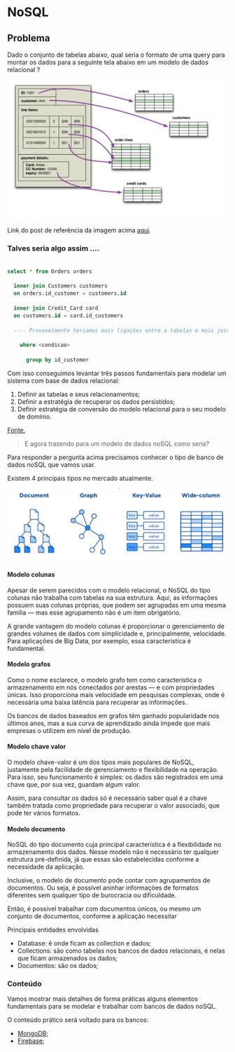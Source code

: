 # NoSQL 

## Problema

Dado o conjunto de tabelas abaixo, qual seria o formato de uma query para montar os dados para a seguinte tela abaixo em um modelo de dados relacional ?

![Abstração de tabelas de um agregado “Pedido” - Blog Marfin Fowler](./images/aggregation.png)

Link do post de referência da imagem acima [aqui](https://martinfowler.com/bliki/AggregateOrientedDatabase.html).

### Talves seria algo assim ....

```sql

select * from Orders orders 
  
  inner join Customers customers
  on orders.id_customer = customers.id
  
  inner join Credit_Card card
  on customers.id = card.id_customers
   
  ---- Provavelmente teriamos mais ligações entre a tabelas e mais joins aqui ...

    where <condicao> 

      group by id_customer

```

Com isso conseguimos levantar três passos fundamentais para modelar um sistema com base de dados relacional: 

1. Definir as tabelas e seus relacionamentos;
2. Definir a estratégia de recuperar os dados persistidos;
3. Definir estratégia de conversão do modelo relacional para o seu modelo de domínio.

[Fonte.](https://arleypadua.medium.com/porque-armazenar-agregados-com-nosql-b2a460ffe18a)


> E agora trazendo para um modelo de dados noSQL como seria?


Para responder a pergunta acima precisamos conhecer o tipo de banco de dados noSQL que vamos usar. 

Existem 4 principais tipos no mercado atualmente.

![Tipos de banco de dados noSQL](./images/tipos-nosql.png)

#### Modelo colunas

Apesar de serem parecidos com o modelo relacional, o NoSQL do tipo colunas não trabalha com tabelas na sua estrutura. Aqui, as informações possuem suas colunas próprias, que podem ser agrupadas em uma mesma família — mas esse agrupamento não é um item obrigatório.

A grande vantagem do modelo colunas é proporcionar o gerenciamento de grandes volumes de dados com simplicidade e, principalmente, velocidade. Para aplicações de Big Data, por exemplo, essa característica é fundamental.

#### Modelo grafos

Como o nome esclarece, o modelo grafo tem como característica o armazenamento em nós conectados por arestas — e com propriedades únicas. Isso proporciona mais velocidade em pesquisas complexas, onde é necessária uma baixa latência para recuperar as informações.

Os bancos de dados baseados em grafos têm ganhado popularidade nos últimos anos, mas a sua curva de aprendizado ainda impede que mais empresas o utilizem em nível de produção.

#### Modelo chave valor

O modelo chave-valor é um dos tipos mais populares de NoSQL, justamente pela facilidade de gerenciamento e flexibilidade na operação. Para isso, seu funcionamento é simples: os dados são registrados em uma chave que, por sua vez, guardam algum valor.

Assim, para consultar os dados só é necessário saber qual é a chave também tratada como propriedade para recuperar o valor associado, que pode ter vários formatos.

#### Modelo documento

NoSQL do tipo documento cuja principal característica é a flexibilidade no armazenamento dos dados. Nesse modelo não é necessário ter qualquer estrutura pré-definida, já que essas são estabelecidas conforme a necessidade da aplicação.

Inclusive, o modelo de documento pode contar com agrupamentos de documentos. Ou seja, é possível aninhar informações de formatos diferentes sem qualquer tipo de burocracia ou dificuldade.

Então, é possível trabalhar com documentos únicos, ou mesmo um conjunto de documentos, conforme a aplicação necessitar
 
Principais entidades envolvidas

* Database: ẽ onde ficam as collection e dados;
* Collections: são como tabelas nos bancos de dados relacionais, é nelas que ficam armazenados os dados;
* Documentos: são os dados;

### Conteúdo

Vamos mostrar mais detalhes de forma práticas alguns elementos fundamentais para se modelar e trabalhar com bancos de dados noSQL.

O conteúdo prático será voltado para os bancos:

* [MongoDB](../files/mongo/README.md);
* [Firebase](../files/firebase/README.md);


